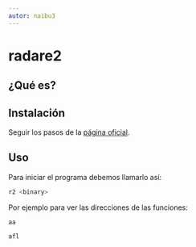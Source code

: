 ```yaml
---
autor: naibu3
---
```


# radare2

## ¿Qué es?



## Instalación

Seguir los pasos de la [página oficial](https://rada.re/r/down.html).

## Uso

Para iniciar el programa debemos llamarlo así:

```bash
r2 <binary>
```

Por ejemplo para ver las direcciones de las funciones:

```radare2
aa
```
```radare2
afl
```